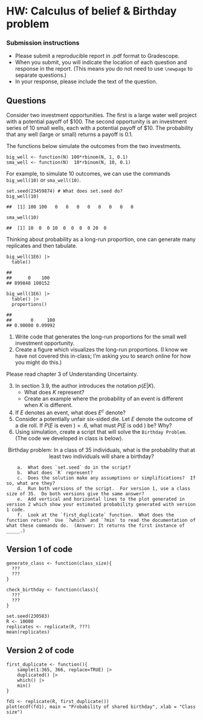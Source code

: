 # HW: Calculus of belief & Birthday problem

### Submission instructions

*  Please submit a reproducible report in .pdf format to Gradescope.  
*  When you submit, you will indicate the location of each question and response in the report.  (This means you do not need to use `\newpage` to separate questions.)
*  In your response, please include the text of the question.

## Questions

Consider two investment opportunities. The first is a large water well
project with a potential payoff of $100. The second opportunity is an
investment series of 10 small wells, each with a potential payoff of
$10. The probability that any well (large or small) returns a payoff is
0.1.

The functions below simulate the outcomes from the two investments.

    big_well <- function(N) 100*rbinom(N, 1, 0.1)
    sma_well <- function(N)  10*rbinom(N, 10, 0.1)

For example, to simulate 10 outcomes, we can use the commands
`big_well(10)` or `sma_well(10)`.

    set.seed(23459874) # What does set.seed do?
    big_well(10)

    ##  [1] 100 100   0   0   0   0   0   0   0   0

    sma_well(10)

    ##  [1] 10  0  0 10  0  0  0  0 20  0

Thinking about probability as a long-run proportion, one can generate
many replicates and then tabulate.

    big_well(1E6) |> 
      table() 

    ## 
    ##      0    100 
    ## 899848 100152

    big_well(1E6) |>
      table() |>
      proportions()

    ## 
    ##       0     100 
    ## 0.90008 0.09992

1.  Write code that generates the long-run proportions for the small
    well investment opportunity.
2.  Create a figure which visualizes the long-run proportions. (I know
    we have not covered this in-class; I’m asking you to search online
    for how you might do this.)

Please read chapter 3 of Understanding Uncertainty.

3.  In section 3.9, the author introduces the notation *p*(*E*|*K*).
    -   What does *K* represent?  
    -   Create an example where the probability of an event is different
        when *K* is different.
4.  If *E* denotes an event, what does *E*<sup>*c*</sup> denote?
5.  Consider a potentially unfair six-sided die. Let *E* denote the
    outcome of a die roll. If *P*(*E* is even ) = .6, what must *P*(*E*
    is odd ) be? Why?
6.  Using simulation, create a script that will solve the `Birthday Problem`.  (The code we developed in class is below).

$$
\text{Birthday problem: In a class of 35 individuals, what is the probability that at least two individuals will share a birthday?}
$$

        a.  What does `set.seed` do in the script?  
        b.  What does `R` represent?  
        c.  Does the solution make any assumptions or simplifications?  If so, what are they?  
        d.  Run both versions of the script.  For version 1, use a class size of 35.  Do both versions give the same answer?  
        e.  Add vertical and horizontal lines to the plot generated in version 2 which show your estimated probability generated with version 1 code.  
        f.  Look at the `first_duplicate` function.  What does the function return?  Use `?which` and `?min` to read the documentation of what these commands do.  (Answer: It returns the first instance of _____.)  

## Version 1 of code

```
generate_class <- function(class_size){
  ???
  ???
}

check_birthday <- function(class){
  ???
  ???
}

set.seed(230583)
R <- 10000
replicates <- replicate(R, ???)
mean(replicates)
```

## Version 2 of code

```
first_duplicate <- function(){
    sample(1:365, 366, replace=TRUE) |>
    duplicated() |>
    which() |>
    min()
}

fd1 <- replicate(R, first_duplicate())
plot(ecdf(fd1), main = "Probability of shared birthday", xlab = "Class size")
```
